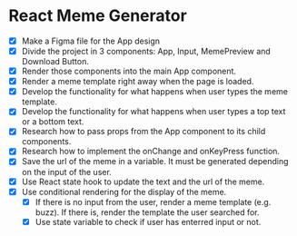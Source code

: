 # React Meme Generator

- [x] Make a Figma file for the App design
- [x] Divide the project in 3 components: App, Input, MemePreview and Download Button.
- [x] Render those components into the main App component.
- [x] Render a meme template right away when the page is loaded.
- [x] Develop the functionality for what happens when user types the meme template.
- [x] Develop the functionality for what happens when user types a top text or a bottom text.
- [x] Research how to pass props from the App component to its child components.
- [x] Research how to implement the onChange and onKeyPress function.
- [x] Save the url of the meme in a variable. It must be generated depending on the input of the user.
- [x] Use React state hook to update the text and the url of the meme.
- [x] Use conditional rendering for the display of the meme.
  - [x] If there is no input from the user, render a meme template (e.g. buzz). If there is, render the template the user searched for.
  - [x] Use state variable to check if user has enterred input or not.
